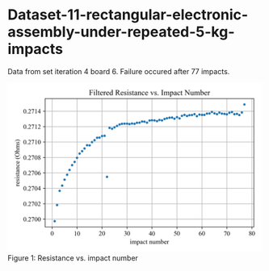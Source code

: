 # Dataset-11-rectangular-electronic-assembly-under-repeated-5-kg-impacts
Data from set iteration 4 board 6. Failure occured after 77 impacts.

![Figure 1](Figures/4_6_metric_plot.png)
Figure 1: Resistance vs. impact number
